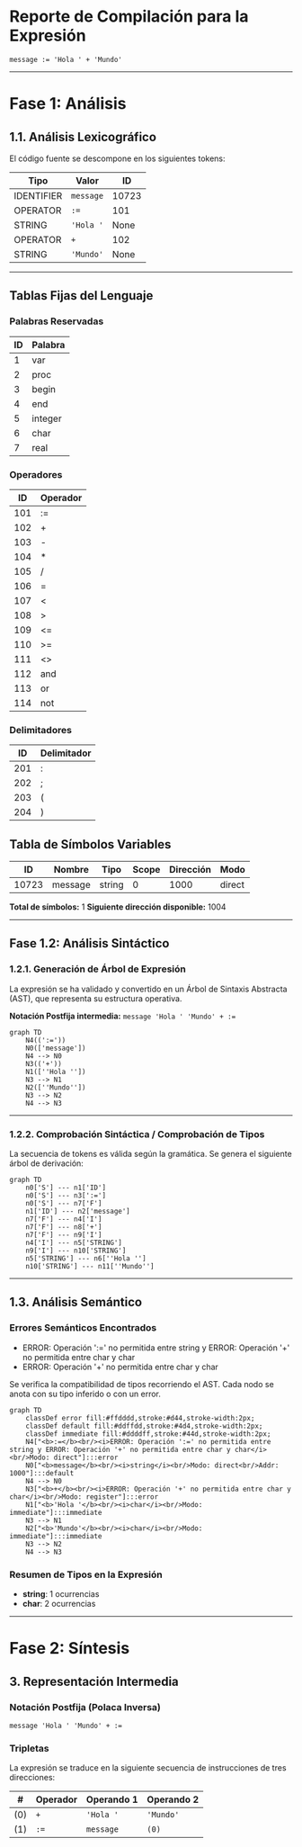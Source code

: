 # Reporte de Compilación para la Expresión

`message := 'Hola ' + 'Mundo'`

---

# Fase 1: Análisis
## 1.1. Análisis Lexicográfico

El código fuente se descompone en los siguientes tokens:

| Tipo | Valor | ID |
|------|-------|----|
| IDENTIFIER | `message` | 10723 |
| OPERATOR | `:=` | 101 |
| STRING | `'Hola '` | None |
| OPERATOR | `+` | 102 |
| STRING | `'Mundo'` | None |

---
## Tablas Fijas del Lenguaje

### Palabras Reservadas
| ID | Palabra |
|----|---------|
| 1 | var |
| 2 | proc |
| 3 | begin |
| 4 | end |
| 5 | integer |
| 6 | char |
| 7 | real |

### Operadores
| ID | Operador |
|----|----------|
| 101 | := |
| 102 | + |
| 103 | - |
| 104 | * |
| 105 | / |
| 106 | = |
| 107 | < |
| 108 | > |
| 109 | <= |
| 110 | >= |
| 111 | <> |
| 112 | and |
| 113 | or |
| 114 | not |

### Delimitadores
| ID | Delimitador |
|----|-------------|
| 201 | : |
| 202 | ; |
| 203 | ( |
| 204 | ) |

## Tabla de Símbolos Variables

| ID | Nombre | Tipo | Scope | Dirección | Modo |
|----|--------|------|-------|-----------|------|
| 10723 | message | string | 0 | 1000 | direct |

**Total de símbolos:** 1
**Siguiente dirección disponible:** 1004

---

## Fase 1.2: Análisis Sintáctico
### 1.2.1. Generación de Árbol de Expresión

La expresión se ha validado y convertido en un Árbol de Sintaxis Abstracta (AST), que representa su estructura operativa.

**Notación Postfija intermedia:** `message 'Hola ' 'Mundo' + :=`

```mermaid
graph TD
    N4((':='))
    N0(['message'])
    N4 --> N0
    N3(('+'))
    N1([''Hola ''])
    N3 --> N1
    N2([''Mundo''])
    N3 --> N2
    N4 --> N3
```

---
### 1.2.2. Comprobación Sintáctica / Comprobación de Tipos

La secuencia de tokens es válida según la gramática. Se genera el siguiente árbol de derivación:

```mermaid
graph TD
    n0['S'] --- n1['ID']
    n0['S'] --- n3[':=']
    n0['S'] --- n7['F']
    n1['ID'] --- n2['message']
    n7['F'] --- n4['I']
    n7['F'] --- n8['+']
    n7['F'] --- n9['I']
    n4['I'] --- n5['STRING']
    n9['I'] --- n10['STRING']
    n5['STRING'] --- n6[''Hola '']
    n10['STRING'] --- n11[''Mundo'']
```

---
## 1.3. Análisis Semántico

### Errores Semánticos Encontrados

- ERROR: Operación ':=' no permitida entre string y ERROR: Operación '+' no permitida entre char y char
- ERROR: Operación '+' no permitida entre char y char

Se verifica la compatibilidad de tipos recorriendo el AST. Cada nodo se anota con su tipo inferido o con un error.

```mermaid
graph TD
    classDef error fill:#ffdddd,stroke:#d44,stroke-width:2px;
    classDef default fill:#ddffdd,stroke:#4d4,stroke-width:2px;
    classDef immediate fill:#ddddff,stroke:#44d,stroke-width:2px;
    N4["<b>:=</b><br/><i>ERROR: Operación ':=' no permitida entre string y ERROR: Operación '+' no permitida entre char y char</i><br/>Modo: direct"]:::error
    N0["<b>message</b><br/><i>string</i><br/>Modo: direct<br/>Addr: 1000"]:::default
    N4 --> N0
    N3["<b>+</b><br/><i>ERROR: Operación '+' no permitida entre char y char</i><br/>Modo: register"]:::error
    N1["<b>'Hola '</b><br/><i>char</i><br/>Modo: immediate"]:::immediate
    N3 --> N1
    N2["<b>'Mundo'</b><br/><i>char</i><br/>Modo: immediate"]:::immediate
    N3 --> N2
    N4 --> N3
```

### Resumen de Tipos en la Expresión

- **string**: 1 ocurrencias
- **char**: 2 ocurrencias

---

# Fase 2: Síntesis
## 3. Representación Intermedia

### Notación Postfija (Polaca Inversa)
`message 'Hola ' 'Mundo' + :=`

### Tripletas
La expresión se traduce en la siguiente secuencia de instrucciones de tres direcciones:

| # | Operador | Operando 1 | Operando 2 |
|---|----------|------------|------------|
|(0)| `+`     | `'Hola '`     | `'Mundo'`     |
|(1)| `:=`     | `message`     | `(0)`     |
